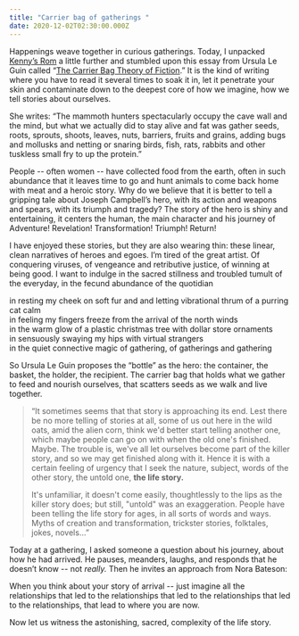 ```yaml
---
title: "Carrier bag of gatherings "
date: 2020-12-02T02:30:00.000Z
---
```

Happenings weave together in curious gatherings. Today, I unpacked [Kenny’s Rom](https://kennyzhao.com/kennysroom) a little further and stumbled upon this essay from Ursula Le Guin called “[The Carrier Bag Theory of Fiction](https://www.google.com/search?q=carrier+bag+of+fiction&oq=carrier+bag+of+fiction&aqs=chrome..69i57j46j0i22i30l6.4176j0j4&sourceid=chrome&ie=UTF-8).” It is the kind of writing where you have to read it several times to soak it in, let it penetrate your skin and contaminate down to the deepest core of how we imagine, how we tell stories about ourselves.

She writes: “The mammoth hunters spectacularly occupy the cave wall and the mind, but what we actually did to stay alive and fat was gather seeds, roots, sprouts, shoots, leaves, nuts, barriers, fruits and grains, adding bugs and mollusks and netting or snaring birds, fish, rats, rabbits and other tuskless small fry to up the protein.”  

People -- often women -- have collected food from the earth, often in such abundance that it leaves time to go and hunt animals to come back home with meat and a heroic story. Why do we believe that it is better to tell a gripping tale about Joseph Campbell’s hero, with its action and weapons and spears, with its triumph and tragedy? The story of the hero is shiny and entertaining, it centers the human, the main character and his journey of Adventure! Revelation! Transformation! Triumph! Return!

I have enjoyed these stories, but they are also wearing thin: these linear, clean narratives of heroes and egoes. I’m tired of the great artist. Of conquering viruses, of vengeance and retributive justice, of winning at being good. I want to indulge in the sacred stillness and troubled tumult of the everyday, in the fecund abundance of the quotidian

in resting my cheek on soft fur and and letting vibrational thrum of a purring cat calm\
in feeling my fingers freeze from the arrival of the north winds\
in the warm glow of a plastic christmas tree with dollar store ornaments\
in sensuously swaying my hips with virtual strangers\
in the quiet connective magic of gathering, of gatherings and gathering

So Ursula Le Guin proposes the “bottle” as the hero: the container, the basket, the holder, the recipient. The carrier bag that holds what we gather to feed and nourish ourselves, that scatters seeds as we walk and live together. 

> “It sometimes seems that that story is approaching its end. Lest there be no more telling of stories at all, some of us out here in the wild oats, amid the alien corn, think we'd better start telling another one, which maybe people can go on with when the old one's finished. Maybe. The trouble is, we've all let ourselves become part of the killer story, and so we may get finished along with it. Hence it is with a certain feeling of urgency that I seek the nature, subject, words of the other story, the untold one, **the life story.**
>
> It's unfamiliar, it doesn't come easily, thoughtlessly to the lips as the killer story does; but still, "untold" was an exaggeration. People have been telling the life story for ages, in all sorts of words and ways. Myths of creation and transformation, trickster stories, folktales, jokes, novels...” 

Today at a gathering, I asked someone a question about his journey, about how he had arrived. He pauses, meanders, laughs, and responds that he doesn’t know -- not *really.* Then he invites an approach from Nora Bateson:

When you think about your story of arrival -- just imagine all the relationships that led to the relationships that led to the relationships that led to the relationships, that lead to where you are now. 

Now let us witness the astonishing, sacred, complexity of the life story.